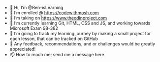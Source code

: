 - 👋 Hi, I’m @Ben-isLearning
- 👀 I’m enrolled @ https://codewithmosh.com
- 👀 I’m taking on https://www.theodinproject.com 
- 🌱 I’m currently learning Git, HTML, CSS and JS, and working towards Microsoft Exam 98-382 
- 💞️ I’m going to track my learning journey by making a small project for each lesson, that can be tracked on GitHub
- 💞️ Any feedback, recommendations, and or challenges would be greatly appreciated!
- 📫 How to reach me; send me a message here

<!---
Ben-isLearning/Ben-isLearning is a ✨ special ✨ repository because its `README.md` (this file) appears on your GitHub profile.
You can click the Preview link to take a look at your changes.
--->
